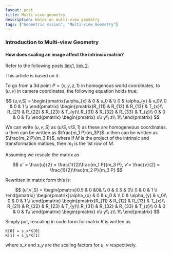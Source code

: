 ```yaml
---
layout: post
title: Multi-view-geometry
description: Notes on multi-view geometry
tags: ["Geometric vision", "Multi-view Geometry"]
---
```


### Introduction to Multi-view Geometry

#### How does scaling an image affect the intrinsic matrix? 

Refer to the following posts.[link1](https://dsp.stackexchange.com/questions/6055/how-does-resizing-an-image-affect-the-intrinsic-camera-matrix), 
[link 2](https://stackoverflow.com/questions/74749690/how-will-the-camera-intrinsics-change-if-an-image-is-cropped-resized).

This article is based on it.

To go from a 3d point $P=(x,y,z,1)$ in homogenous world coordinates, to $(u,v)$ in camera coordinates, the following equation holds true:

$$
(u,v,S) = \begin{pmatrix}\alpha_{x} & 0 & u_0 & \\
0 & \alpha_{y} & v_0\\
0 & 0 & 1 \\
\end{pmatrix}
\begin{pmatrix}R_{11} & R_{12} & R_{13} & T_{x}\\
R_{21} & R_{22} & R_{23} & T_{y}\\
R_{31} & R_{32} & R_{33} & T_{z}\\
0 & 0 & 0 & 1\\
\end{pmatrix}
\begin{pmatrix}
x\\  
y\\  
z\\ 
1\\
\end{pmatrix}
$$

We can write $(u,v,S)$ as $(u/S,v/S,1)$ as these are homogeneous coordinates. $u$ then can be written as $\frac{m_1 P}{m_3P}$. $v$ then can be written as $\frac{m_2 P}{m_3 P}$, where if $M$ is the project of the intrinsic and transformation matices, then $m_1$ is the 1st row of $M$.

Assuming we rescale the matrix as

$$
u' = \frac{u}{2} = \frac{1}{2}\frac{m_1 P}{m_3 P},  v'= \frac{v}{2} =  \frac{1}{2}\frac{m_2 P}{m_3 P}
$$

Rewritten in matrix form this is:


$$
(u',v',S) = 
\begin{pmatrix}0.5 & 0 &0& \\
0 & 0.5 & 0\\
0 & 0 & 1 \\
\end{pmatrix}
\begin{pmatrix}\alpha_{x} & 0 & u_0 & \\
0 & \alpha_{y} & v_0\\
0 & 0 & 1 \\
\end{pmatrix}
\begin{pmatrix}R_{11} & R_{12} & R_{13} & T_{x}\\
R_{21} & R_{22} & R_{23} & T_{y}\\
R_{31} & R_{32} & R_{33} & T_{z}\\
0 & 0 & 0 & 1\\
\end{pmatrix}
\begin{pmatrix}
x\\  
y\\  
z\\ 
1\\
\end{pmatrix}
$$

Simply put, rescaling in code form for matrix $K$ is written as
```
K[0] = s_x*K[0]
K[1] = s_y*K[1]
```

where *s_x* and *s_y* are the scaling factors for $u$, $v$ respectively.

